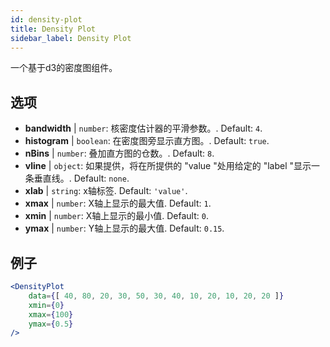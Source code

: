 ```yaml
---
id: density-plot
title: Density Plot
sidebar_label: Density Plot
---
```


一个基于d3的密度图组件。

## 选项

* __bandwidth__ | `number`: 核密度估计器的平滑参数。. Default: `4`.
* __histogram__ | `boolean`: 在密度图旁显示直方图。. Default: `true`.
* __nBins__ | `number`: 叠加直方图的仓数。. Default: `8`.
* __vline__ | `object`: 如果提供，将在所提供的 "value "处用给定的 "label "显示一条垂直线。. Default: `none`.
* __xlab__ | `string`: x轴标签. Default: `'value'`.
* __xmax__ | `number`: X轴上显示的最大值. Default: `1`.
* __xmin__ | `number`: X轴上显示的最小值. Default: `0`.
* __ymax__ | `number`: Y轴上显示的最大值. Default: `0.15`.


## 例子

```jsx live
<DensityPlot
    data={[ 40, 80, 20, 30, 50, 30, 40, 10, 20, 10, 20, 20 ]}
    xmin={0}
    xmax={100}
    ymax={0.5}
/>
```

